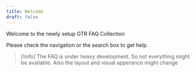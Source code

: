 ```yaml
---
title: Welcome
draft: false
---
```


Welcome to the newly setup GTR FAQ Collection

Please check the navigation or the search box to get help.

> [!info]
> The FAQ is under heavy development. So not everything might be available.
> Also the layout and visual apperance might change


